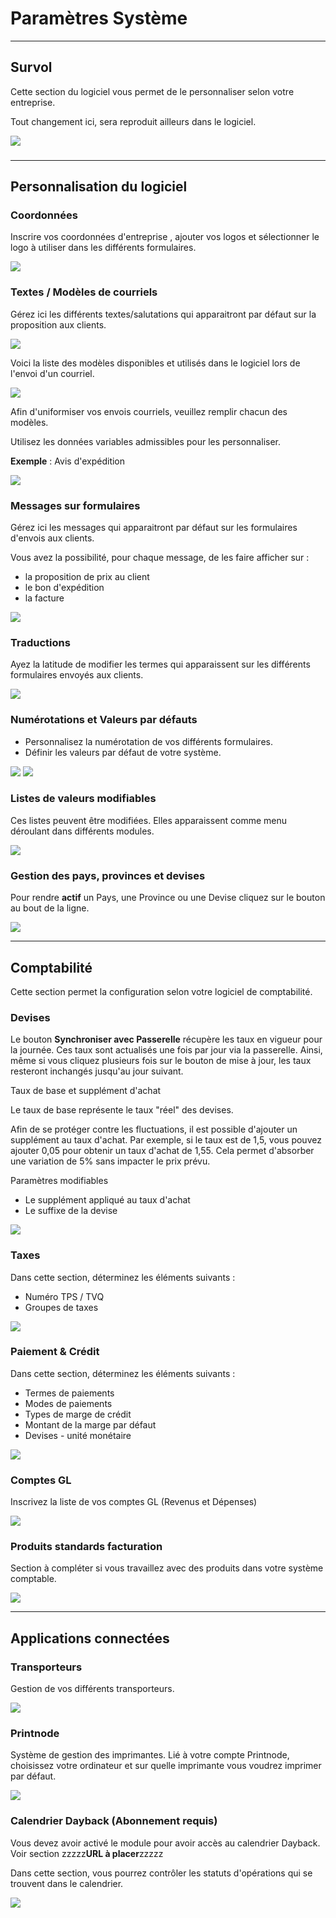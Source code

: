 # Paramètres Système

* * *

  

## Survol
 

Cette section du logiciel vous permet de le personnaliser selon votre entreprise.

Tout changement ici, sera reproduit ailleurs dans le logiciel.

![](../../static/img/Parametres_Systeme_1.png) 

###   

* * *
 

## Personnalisation du logiciel

  

### Coordonnées

Inscrire vos coordonnées d'entreprise , ajouter vos logos et sélectionner le logo à utiliser dans les différents formulaires.

![](../../static/img/Parametres_Systeme_2.png) 

  
  

### Textes / Modèles de courriels

Gérez ici les différents textes/salutations qui apparaitront par défaut sur la proposition aux clients.

![](../../static/img/Parametres_Systeme_3.png) 

  
  

Voici la liste des modèles disponibles et utilisés dans le logiciel lors de l'envoi d'un courriel.

![](../../static/img/Parametres_Systeme_3a.png) 

  

Afin d'uniformiser vos envois courriels, veuillez remplir chacun des modèles.

Utilisez les données variables admissibles pour les personnaliser.

  

**Exemple** : Avis d'expédition

![](../../static/img/Parametres_Systeme_3b.png) 

  
  
  

### Messages sur formulaires

Gérez ici les messages qui apparaitront par défaut sur les formulaires d'envois aux clients.

Vous avez la possibilité, pour chaque message, de les faire afficher sur :

*   la proposition de prix au client
*   le bon d'expédition
*   la facture

![](../../static/img/Parametres_Systeme_4.png) 

  
  

### Traductions

Ayez la latitude de modifier les termes qui apparaissent sur les différents formulaires envoyés aux clients.

![](../../static/img/Parametres_Systeme_5.png) 

  
  

### Numérotations et Valeurs par défauts

*   Personnalisez la numérotation de vos différents formulaires.
*   Définir les valeurs par défaut de votre système.

![](../../static/img/Parametres_Systeme_6.png) 
![](../../static/img/Parametres_Systeme_7.png) 

  
  

### Listes de valeurs modifiables

Ces listes peuvent être modifiées. Elles apparaissent comme menu déroulant dans différents modules.

![](../../static/img/Parametres_Systeme_8.png) 

####   

  

### Gestion des pays, provinces et devises

Pour rendre **actif** un Pays, une Province ou une Devise cliquez sur le bouton au bout de la ligne.

![](../../static/img/Parametres_Systeme_9.png) 

  
 

* * *

  

## Comptabilité

Cette section permet la configuration selon votre logiciel de comptabilité.


### Devises

Le bouton **Synchroniser avec Passerelle** récupère les taux en vigueur pour la journée. Ces taux sont actualisés une fois par jour via la passerelle. Ainsi, même si vous cliquez plusieurs fois sur le bouton de mise à jour, les taux resteront inchangés jusqu'au jour suivant.

  

Taux de base et supplément d'achat

Le taux de base représente le taux "réel" des devises.

Afin de se protéger contre les fluctuations, il est possible d'ajouter un supplément au taux d'achat. Par exemple, si le taux est de 1,5, vous pouvez ajouter 0,05 pour obtenir un taux d'achat de 1,55. Cela permet d'absorber une variation de 5% sans impacter le prix prévu.

  

Paramètres modifiables

*   Le supplément appliqué au taux d'achat
*   Le suffixe de la devise

![](../../static/img/Parametres_Systeme_10.png) 

  
  
  

### Taxes

Dans cette section, déterminez les éléments suivants :

*   Numéro TPS / TVQ
*   Groupes de taxes

![](../../static/img/Parametres_Systeme_11.png) 

  
  

### Paiement & Crédit

Dans cette section, déterminez les éléments suivants :

*   Termes de paiements
*   Modes de paiements
*   Types de marge de crédit
*   Montant de la marge par défaut
*   Devises - unité monétaire

![](../../static/img/Parametres_Systeme_12.png) 

  
  

### Comptes GL

Inscrivez la liste de vos comptes GL (Revenus et Dépenses)

![](../../static/img/Parametres_Systeme_13.png) 
  
  

### Produits standards facturation

Section à compléter si vous travaillez avec des produits dans votre système comptable.

![](../../static/img/Parametres_Systeme_14.png) 

  
  

* * *

  

## Applications connectées

### Transporteurs

Gestion de vos différents transporteurs.

![](../../static/img/Parametres_Systeme_15.png) 

### Printnode

Système de gestion des imprimantes. Lié à votre compte Printnode, choisissez votre ordinateur et sur quelle imprimante vous voudrez imprimer par défaut. 


![](../../static/img/Parametres_Systeme_16.png) 

  
  

### Calendrier Dayback (Abonnement requis)

Vous devez avoir activé le module pour avoir accès au calendrier Dayback. Voir section zzzzz****URL à placer****zzzzz

Dans cette section, vous pourrez contrôler les statuts d'opérations qui se trouvent dans le calendrier.

![](../../static/img/Parametres_Systeme_17_DB.png) 

  
  

